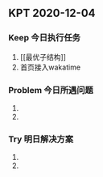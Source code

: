 ## KPT 2020-12-04

### Keep 今日执行任务
1. [[最优子结构]]
2. 首页接入wakatime

### Problem 今日所遇问题
1. 
2. 

### Try 明日解决方案
1. 
2. 